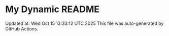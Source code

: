 # My Dynamic README
Updated at: Wed Oct 15 13:33:12 UTC 2025
This file was auto-generated by GitHub Actions.
